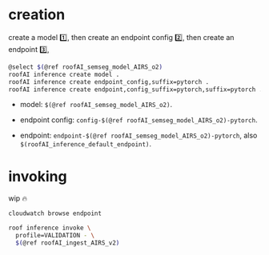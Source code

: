 # creation

create a model 1️⃣, then create an endpoint config 2️⃣, then create an endpoint 3️⃣,

```bash
@select $(@ref roofAI_semseg_model_AIRS_o2)
roofAI inference create model .
roofAI inference create endpoint_config,suffix=pytorch .
roofAI inference create endpoint,config_suffix=pytorch,suffix=pytorch .
```

- model: `$(@ref roofAI_semseg_model_AIRS_o2)`.

- endpoint config: `config-$(@ref roofAI_semseg_model_AIRS_o2)-pytorch`.

- endpoint: `endpoint-$(@ref roofAI_semseg_model_AIRS_o2)-pytorch`, also `$(roofAI_inference_default_endpoint)`.

# invoking

wip 🔥

```bash
cloudwatch browse endpoint
```

```bash
roof inference invoke \
  profile=VALIDATION - \
  $(@ref roofAI_ingest_AIRS_v2)
```
